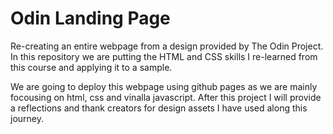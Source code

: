 # Odin Landing Page

Re-creating an entire webpage from a design provided by The Odin Project. In this repository we are putting the HTML and CSS skills I re-learned from this course and applying it to a sample.

We are going to deploy this webpage using github pages as we are mainly focousing on html, css and vinalla javascript. After this project I will provide a reflections and thank creators for design assets I have used along this journey.
